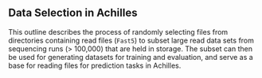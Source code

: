 ## Data Selection in Achilles

This outline describes the process of randomly selecting files from directories containing read files (`Fast5`) to subset large read data sets from sequencing runs (> 100,000) that are held in storage. The subset can then be used for generating datasets for training and evaluation, and serve as a base for reading files for prediction tasks in Achilles.

